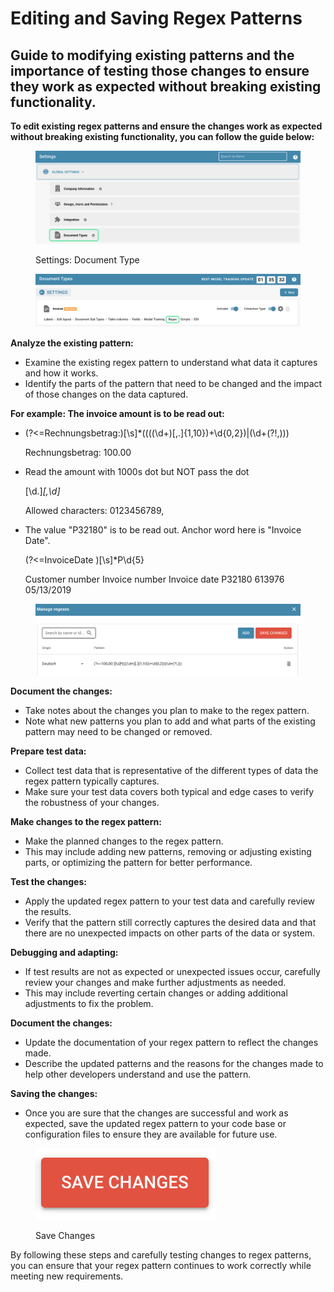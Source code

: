 # Editing and Saving Regex Patterns

## Guide to modifying existing patterns and the importance of testing those changes to ensure they work as expected without breaking existing functionality.

**To edit existing regex patterns and ensure the changes work as expected without breaking existing functionality, you can follow the guide below:**

<figure><img src="../../../../../.gitbook/assets/Bildschirmfoto 2024-05-22 um 12.46.56 (1).png" alt=""><figcaption><p>Settings: Document Type</p></figcaption></figure>

<figure><img src="../../../../../.gitbook/assets/Bildschirmfoto 2024-05-22 um 14.18.25.png" alt=""><figcaption></figcaption></figure>

**Analyze the existing pattern:**

* Examine the existing regex pattern to understand what data it captures and how it works.
* Identify the parts of the pattern that need to be changed and the impact of those changes on the data captured.

**For example: The invoice amount is to be read out:**

*   (?<=Rechnungsbetrag:)\[\s]\*((((\d+)\[,.]{1,10})+\d{0,2})|(\d+(?!,)))

    Rechnungsbetrag: 100.00
*   Read the amount with 1000s dot but NOT pass the dot

    \[\d.]_\[,\d]_

    Allowed characters: 0123456789,
*   The value "P32180" is to be read out. Anchor word here is "Invoice Date".

    (?<=InvoiceDate )\[\s]\*P\d{5}

    Customer number Invoice number Invoice date P32180 613976 05/13/2019

<figure><img src="../../../../../.gitbook/assets/image (108).png" alt=""><figcaption></figcaption></figure>

**Document the changes:**

* Take notes about the changes you plan to make to the regex pattern.
* Note what new patterns you plan to add and what parts of the existing pattern may need to be changed or removed.

**Prepare test data:**

* Collect test data that is representative of the different types of data the regex pattern typically captures.
* Make sure your test data covers both typical and edge cases to verify the robustness of your changes.

**Make changes to the regex pattern:**

* Make the planned changes to the regex pattern.
* This may include adding new patterns, removing or adjusting existing parts, or optimizing the pattern for better performance.

**Test the changes:**

* Apply the updated regex pattern to your test data and carefully review the results.
* Verify that the pattern still correctly captures the desired data and that there are no unexpected impacts on other parts of the data or system.

**Debugging and adapting:**

* If test results are not as expected or unexpected issues occur, carefully review your changes and make further adjustments as needed.
* This may include reverting certain changes or adding additional adjustments to fix the problem.

**Document the changes:**

* Update the documentation of your regex pattern to reflect the changes made.
* Describe the updated patterns and the reasons for the changes made to help other developers understand and use the pattern.

**Saving the changes:**

* Once you are sure that the changes are successful and work as expected, save the updated regex pattern to your code base or configuration files to ensure they are available for future use.

<figure><img src="../../../../../.gitbook/assets/image (109).png" alt=""><figcaption><p>Save Changes</p></figcaption></figure>

By following these steps and carefully testing changes to regex patterns, you can ensure that your regex pattern continues to work correctly while meeting new requirements.
